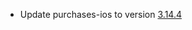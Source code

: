 - Update purchases-ios to version [3.14.4](https://github.com/RevenueCat/purchases-ios/releases/tag/3.14.4)